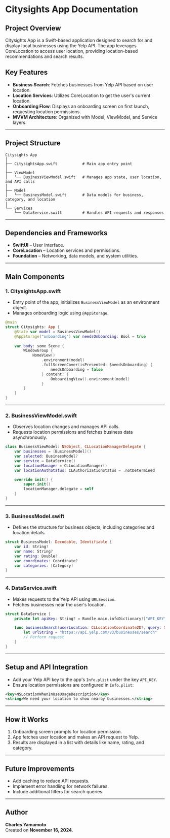
# Citysights App Documentation

## Project Overview
Citysights App is a Swift-based application designed to search for and display local businesses using the Yelp API. The app leverages CoreLocation to access user location, providing location-based recommendations and search results.

## Key Features
- **Business Search**: Fetches businesses from Yelp API based on user location.
- **Location Services**: Utilizes CoreLocation to get the user's current location.
- **Onboarding Flow**: Displays an onboarding screen on first launch, requesting location permissions.
- **MVVM Architecture**: Organized with Model, ViewModel, and Service layers.

---

## Project Structure
```
Citysights App
│
├── CitysightsApp.swift           # Main app entry point
│
├── ViewModel
│   └── BusinessViewModel.swift   # Manages app state, user location, and API calls
│
├── Model
│   └── BusinessModel.swift       # Data models for business, category, and location
│
└── Services
    └── DataService.swift         # Handles API requests and responses
```

---

## Dependencies and Frameworks
- **SwiftUI** – User Interface.
- **CoreLocation** – Location services and permissions.
- **Foundation** – Networking, data models, and system utilities.

---

## Main Components
### 1. CitysightsApp.swift
- Entry point of the app, initializes `BusinessViewModel` as an environment object.
- Manages onboarding logic using `@AppStorage`.

```swift
@main
struct Citysights: App {
    @State var model = BusinessViewModel()
    @AppStorage("onboarding") var needsOnboarding: Bool = true
    
    var body: some Scene {
        WindowGroup {
            HomeView()
                .environment(model)
                .fullScreenCover(isPresented: $needsOnboarding) {
                    needsOnboarding = false
                } content: {
                    OnboardingView().environment(model)
                }
        }
    }
}
```

---

### 2. BusinessViewModel.swift
- Observes location changes and manages API calls.
- Requests location permissions and fetches business data asynchronously.

```swift
class BusinessViewModel: NSObject, CLLocationManagerDelegate {
    var businesses = [BusinessModel]()
    var selected: BusinessModel?
    var service = DataService()
    var locationManager = CLLocationManager()
    var locationAuthStatus: CLAuthorizationStatus = .notDetermined

    override init() {
        super.init()
        locationManager.delegate = self
    }
}
```

---

### 3. BusinessModel.swift
- Defines the structure for business objects, including categories and location details.

```swift
struct BusinessModel: Decodable, Identifiable {
    var id: String?
    var name: String?
    var rating: Double?
    var coordinates: Coordinate?
    var categories: [Category]
}
```

---

### 4. DataService.swift
- Makes requests to the Yelp API using `URLSession`.
- Fetches businesses near the user's location.

```swift
struct DataService {
    private let apiKey: String? = Bundle.main.infoDictionary?["API_KEY"] as? String

    func businessSearch(userLocation: CLLocationCoordinate2D?, query: String?) async throws -> [BusinessModel] {
        let urlString = "https://api.yelp.com/v3/businesses/search"
        // Perform request
    }
}
```

---

## Setup and API Integration
- Add your Yelp API key to the app's `Info.plist` under the key `API_KEY`.
- Ensure location permissions are configured in `Info.plist`:
```xml
<key>NSLocationWhenInUseUsageDescription</key>
<string>We need your location to show nearby businesses.</string>
```

---

## How it Works
1. Onboarding screen prompts for location permission.
2. App fetches user location and makes an API request to Yelp.
3. Results are displayed in a list with details like name, rating, and category.

---

## Future Improvements
- Add caching to reduce API requests.
- Implement error handling for network failures.
- Include additional filters for search queries.

---

## Author
**Charles Yamamoto**  
Created on **November 16, 2024**.  

